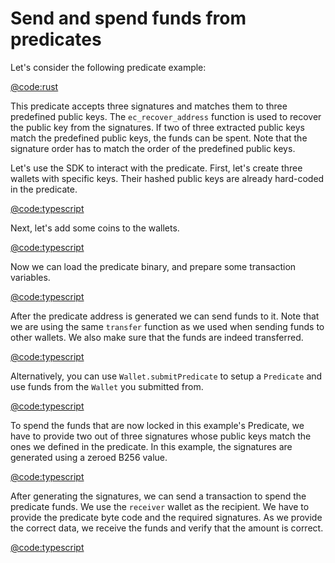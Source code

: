 # Send and spend funds from predicates

Let's consider the following predicate example:

[@code:rust](./packages/fuel-gauge/test-projects/predicate-triple-sig/src/main.sw#typedoc:Predicate-triple)

This predicate accepts three signatures and matches them to three predefined public keys. The `ec_recover_address` function is used to recover the public key from the signatures. If two of three extracted public keys match the predefined public keys, the funds can be spent. Note that the signature order has to match the order of the predefined public keys.

Let's use the SDK to interact with the predicate. First, let's create three wallets with specific keys. Their hashed public keys are already hard-coded in the predicate.

[@code:typescript](./packages/fuel-gauge/test-projects/predicate-triple-sig/src/main.sw#typedoc:Predicate-triple-wallets)

Next, let's add some coins to the wallets.

[@code:typescript](./packages/fuel-gauge/test-projects/predicate-triple-sig/src/main.sw#typedoc:Predicate-triple-seed)

Now we can load the predicate binary, and prepare some transaction variables.

[@code:typescript](./packages/fuel-gauge/test-projects/predicate-triple-sig/src/main.sw#typedoc:Predicate-triple)

After the predicate address is generated we can send funds to it. Note that we are using the same `transfer` function as we used when sending funds to other wallets. We also make sure that the funds are indeed transferred.

[@code:typescript](./packages/fuel-gauge/test-projects/predicate-triple-sig/src/main.sw#typedoc:Predicate-triple-transfer)

Alternatively, you can use `Wallet.submitPredicate` to setup a `Predicate` and use funds from the `Wallet` you submitted from.

[@code:typescript](./packages/fuel-gauge/test-projects/predicate-triple-sig/src/main.sw#typedoc:Predicate-triple-submit)

To spend the funds that are now locked in this example's Predicate, we have to provide two out of three signatures whose public keys match the ones we defined in the predicate. In this example, the signatures are generated using a zeroed B256 value.

[@code:typescript](./packages/fuel-gauge/test-projects/predicate-triple-sig/src/main.sw#typedoc:Predicate-triple-sign)

After generating the signatures, we can send a transaction to spend the predicate funds. We use the `receiver` wallet as the recipient. We have to provide the predicate byte code and the required signatures. As we provide the correct data, we receive the funds and verify that the amount is correct.

[@code:typescript](./packages/fuel-gauge/test-projects/predicate-triple-sig/src/main.sw#typedoc:Predicate-triple-spend)
